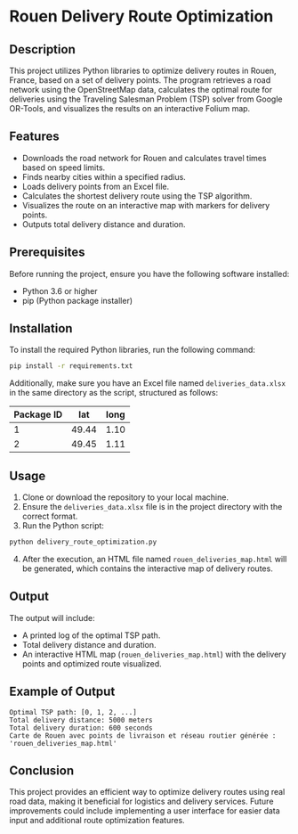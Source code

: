 # Rouen Delivery Route Optimization

## Description

This project utilizes Python libraries to optimize delivery routes in Rouen, France, based on a set of delivery points. The program retrieves a road network using the OpenStreetMap data, calculates the optimal route for deliveries using the Traveling Salesman Problem (TSP) solver from Google OR-Tools, and visualizes the results on an interactive Folium map.

## Features

- Downloads the road network for Rouen and calculates travel times based on speed limits.
- Finds nearby cities within a specified radius.
- Loads delivery points from an Excel file.
- Calculates the shortest delivery route using the TSP algorithm.
- Visualizes the route on an interactive map with markers for delivery points.
- Outputs total delivery distance and duration.

## Prerequisites

Before running the project, ensure you have the following software installed:

- Python 3.6 or higher
- pip (Python package installer)

## Installation

To install the required Python libraries, run the following command:

```bash
pip install -r requirements.txt
```

Additionally, make sure you have an Excel file named `deliveries_data.xlsx` in the same directory as the script, structured as follows:

| Package ID | lat     | long   |
|------------|---------|--------|
| 1          | 49.44   | 1.10   |
| 2          | 49.45   | 1.11   |

## Usage

1. Clone or download the repository to your local machine.
2. Ensure the `deliveries_data.xlsx` file is in the project directory with the correct format.
3. Run the Python script:

```bash
python delivery_route_optimization.py
```

4. After the execution, an HTML file named `rouen_deliveries_map.html` will be generated, which contains the interactive map of delivery routes.

## Output

The output will include:

- A printed log of the optimal TSP path.
- Total delivery distance and duration.
- An interactive HTML map (`rouen_deliveries_map.html`) with the delivery points and optimized route visualized.

## Example of Output

```
Optimal TSP path: [0, 1, 2, ...]
Total delivery distance: 5000 meters
Total delivery duration: 600 seconds
Carte de Rouen avec points de livraison et réseau routier générée : 'rouen_deliveries_map.html'
```

## Conclusion

This project provides an efficient way to optimize delivery routes using real road data, making it beneficial for logistics and delivery services. Future improvements could include implementing a user interface for easier data input and additional route optimization features.